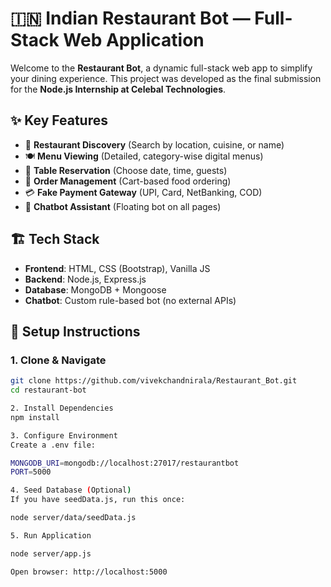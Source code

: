 # 🇮🇳 Indian Restaurant Bot — Full-Stack Web Application

Welcome to the **Restaurant Bot**, a dynamic full-stack web app to simplify your dining experience. This project was developed as the final submission for the **Node.js Internship at Celebal Technologies**.

## ✨ Key Features

- 🔎 **Restaurant Discovery** (Search by location, cuisine, or name)
- 🍽️ **Menu Viewing** (Detailed, category-wise digital menus)
- 📆 **Table Reservation** (Choose date, time, guests)
- 🛒 **Order Management** (Cart-based food ordering)
- 💳 **Fake Payment Gateway** (UPI, Card, NetBanking, COD)
- 🤖 **Chatbot Assistant** (Floating bot on all pages)

## 🏗️ Tech Stack

- **Frontend**: HTML, CSS (Bootstrap), Vanilla JS
- **Backend**: Node.js, Express.js
- **Database**: MongoDB + Mongoose
- **Chatbot**: Custom rule-based bot (no external APIs)

## 🔧 Setup Instructions

### 1. Clone & Navigate

```bash
git clone https://github.com/vivekchandnirala/Restaurant_Bot.git
cd restaurant-bot

2. Install Dependencies
npm install

3. Configure Environment
Create a .env file:

MONGODB_URI=mongodb://localhost:27017/restaurantbot
PORT=5000

4. Seed Database (Optional)
If you have seedData.js, run this once:

node server/data/seedData.js

5. Run Application

node server/app.js

Open browser: http://localhost:5000

